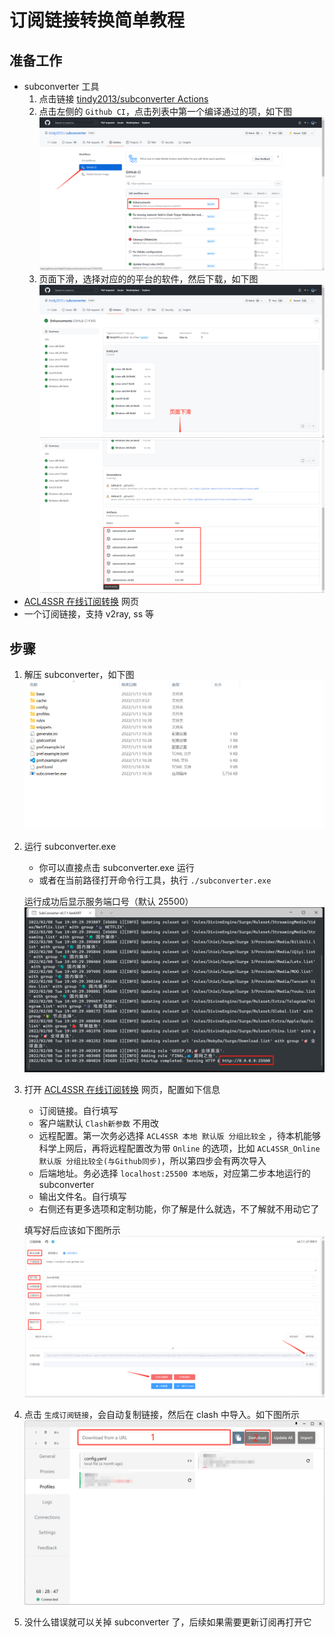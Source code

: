 # 订阅链接转换简单教程

## 准备工作

- subconverter 工具
  1. 点击链接 [tindy2013/subconverter Actions](https://github.com/tindy2013/subconverter/actions/workflows/build.yml)
  2. 点击左侧的 `Github CI`，点击列表中第一个编译通过的项，如下图
     ![actions-build](./resources/actions-build.png)
  3. 页面下滑，选择对应的的平台的软件，然后下载，如下图
     ![github-ci-01](./resources/github-ci-01.png)
     ![github-ci-02](./resources/github-ci-02.png)
- [ACL4SSR 在线订阅转换](https://acl4ssr-sub.github.io/) 网页
- 一个订阅链接，支持 v2ray, ss 等

## 步骤

1. 解压 subconverter，如下图
   ![subconvert](./resources/subconvert.png)
2. 运行 subconverter.exe

   - 你可以直接点击 subconverter.exe 运行
   - 或者在当前路径打开命令行工具，执行 `./subconverter.exe`

   运行成功后显示服务端口号（默认 25500）
   ![subconvert-01](./resources/subconvert-01.png)

3. 打开 [ACL4SSR 在线订阅转换](https://acl4ssr-sub.github.io/) 网页，配置如下信息

   - 订阅链接。自行填写
   - 客户端默认 `Clash新参数` 不用改
   - 远程配置。第一次务必选择 `ACL4SSR 本地 默认版 分组比较全` ，待本机能够科学上网后，再将远程配置改为带 `Online` 的选项，比如 `ACL4SSR_Online 默认版 分组比较全(与Github同步)`，所以第四步会有两次导入
   - 后端地址。务必选择 `localhost:25500 本地版`，对应第二步本地运行的 subconverter
   - 输出文件名。自行填写
   - 右侧还有更多选项和定制功能，你了解是什么就选，不了解就不用动它了

   填写好后应该如下图所示
   ![config](./resources/config.png)

4. 点击 `生成订阅链接`，会自动复制链接，然后在 clash 中导入。如下图所示
   ![clash-import](./resources/clash-import.png)

5. 没什么错误就可以关掉 subconverter 了，后续如果需要更新订阅再打开它
